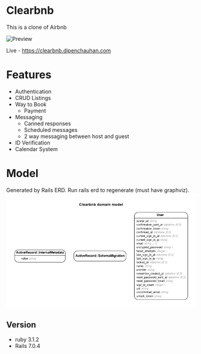 # Clearbnb

This is a clone of Airbnb

![Preview](preview.png)

Live - https://clearbnb.dipenchauhan.com

# Features

- Authentication
- CRUD Listings
- Way to Book
  - Payment
- Messaging
  - Canned responses
  - Scheduled messages
  - 2 way messaging between host and guest
- ID Verification
- Calendar System

# Model

Generated by Rails ERD. Run rails erd to regenerate (must have graphviz).
![ERD Diagram](erd.png)

## Version

- ruby 3.1.2
- Rails 7.0.4
